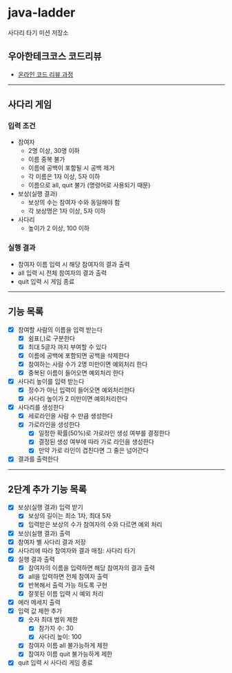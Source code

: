 # java-ladder

사다리 타기 미션 저장소

## 우아한테크코스 코드리뷰

- [온라인 코드 리뷰 과정](https://github.com/woowacourse/woowacourse-docs/blob/master/maincourse/README.md)

---

## 사다리 게임

### 입력 조건
- 참여자
  - 2명 이상, 30명 이하
  - 이름 중복 불가
  - 이름에 공백이 포함될 시 공백 제거
  - 각 이름은 1자 이상, 5자 이하
  - 이름으로 all, quit 불가 (명령어로 사용되기 때문)
- 보상(실행 결과)
  - 보상의 수는 참여자 수와 동일해야 함
  - 각 보상명은 1자 이상, 5자 이하
- 사다리
  - 높이가 2 이상, 100 이하

### 실행 결과
- 참여자 이름 입력 시 해당 참여자의 결과 출력
- all 입력 시 전체 참여자의 결과 출력
- quit 입력 시 게임 종료 

---

## 기능 목록

- [x]  참여할 사람의 이름을 입력 받는다
    - [x]  쉼표(,)로 구분한다
    - [x]  최대 5글자 까지 부여할 수 있다
    - [x]  이름에 공백에 포함되면 공백을 삭제한다
    - [x]  참여하는 사람 수가 2명 미만이면 예외처리 한다
    - [x]  중복된 이름이 들어오면 예외처리 한다
- [x]  사다리 높이를 입력 받는다
    - [x]  정수가 아닌 입력이 들어오면 예외처리한다
    - [x]  사다리 높이가 2 미만이면 예외처리한다
- [x]  사다리를 생성한다
    - [x]  세로라인을 사람 수 만큼 생성한다
    - [x]  가로라인을 생성한다
        - [x]  일정한 확률(50%)로 가로라인 생성 여부를 결정한다
        - [x]  결정된 생성 여부에 따라 가로 라인을 생성한다
        - [x]  만약 가로 라인이 겹친다면 그 줄은 넘어간다
- [x]  결과를 출력한다

---

## 2단계 추가 기능 목록

- [x]  보상(실행 결과) 입력 받기
   - [x]  보상의 길이는 최소 1자, 최대 5자
   - [x]  입력받은 보상의 수가 참여자의 수와 다르면 예외 처리
- [x]  보상(실행 결과) 출력
- [x]  참여자 별 사다리 결과 저장
- [x]  사다리에 따라 참여자와 결과 매칭: 사다리 타기
- [x]  실행 결과 출력
   - [x]  참여자의 이름을 입력하면 해당 참여자의 결과 출력
   - [x]  all을 입력하면 전체 참여자 출력
   - [x]  반복해서 출력 가능 하도록 구현
   - [x]  잘못된 이름 입력 시 예외 처리
- [x]  에러 메세지 출력
- [x]  입력 값 제한 추가
   - [x]  숫자 최대 범위 제한
      - [x]  참가자 수: 30
      - [x]  사다리 높이: 100
   - [x]  참여자 이름 all 불가능하게 제한
   - [x]  참여자 이름 quit 불가능하게 제한
- [x]  quit 입력 시 사다리 게임 종료